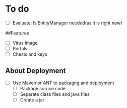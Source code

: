 # To do
- [ ] Evaluate: Is EntityManager needed(as it is right now)

##Features
- [ ] Virus Image
- [ ] Portals
- [ ] Chests and keys

## About Deployment
- [ ] Use Maven or ANT to packagng and deployment
    - [ ] Package soruce code
    - [ ] Seperate class files and java files
    - [ ] Create a jar
